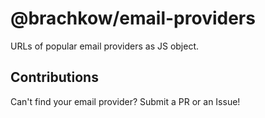 # @brachkow/email-providers

URLs of popular email providers as JS object.

## Contributions

Can't find your email provider? Submit a PR or an Issue!
